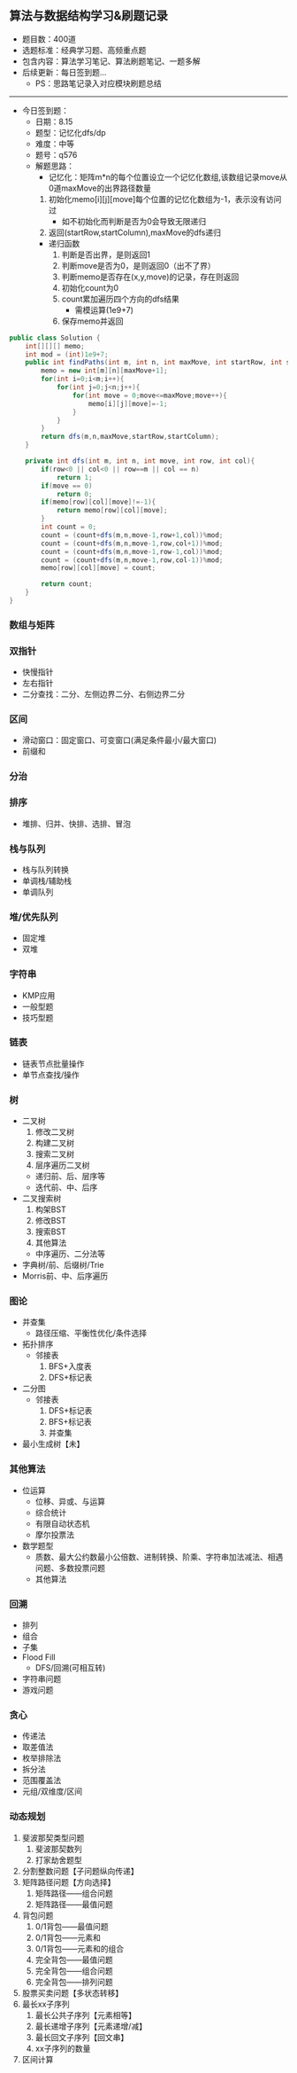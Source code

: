 ## 算法与数据结构学习&刷题记录
- 题目数：400道
- 选题标准：经典学习题、高频重点题
- 包含内容：算法学习笔记、算法刷题笔记、一题多解
- 后续更新：每日签到题...
    - PS：思路笔记录入对应模块刷题总结
    
---
- 今日签到题：
    - 日期：8.15
    - 题型：记忆化dfs/dp
    - 难度：中等
    - 题号：q576
    - 解题思路：
        - 记忆化：矩阵m*n的每个位置设立一个记忆化数组,该数组记录move从0道maxMove的出界路径数量
        1. 初始化memo[i][j][move]每个位置的记忆化数组为-1，表示没有访问过
            - 如不初始化而判断是否为0会导致无限递归
        2. 返回(startRow,startColumn),maxMove的dfs递归
        - 递归函数
            1. 判断是否出界，是则返回1
            2. 判断move是否为0，是则返回0（出不了界）
            3. 判断memo是否存在(x,y,move)的记录，存在则返回
            4. 初始化count为0
            5. count累加遍历四个方向的dfs结果
                - 需模运算(1e9+7)
            6. 保存memo并返回
```java
public class Solution {
    int[][][] memo;
    int mod = (int)1e9+7;
    public int findPaths(int m, int n, int maxMove, int startRow, int startColumn) {
        memo = new int[m][n][maxMove+1];
        for(int i=0;i<m;i++){
            for(int j=0;j<n;j++){
                for(int move = 0;move<=maxMove;move++){
                    memo[i][j][move]=-1;
                }
            }
        }
        return dfs(m,n,maxMove,startRow,startColumn);
    }

    private int dfs(int m, int n, int move, int row, int col){
        if(row<0 || col<0 || row==m || col == n)
            return 1;
        if(move == 0)
            return 0;
        if(memo[row][col][move]!=-1){
            return memo[row][col][move];
        }
        int count = 0;
        count = (count+dfs(m,n,move-1,row+1,col))%mod;
        count = (count+dfs(m,n,move-1,row,col+1))%mod;
        count = (count+dfs(m,n,move-1,row-1,col))%mod;
        count = (count+dfs(m,n,move-1,row,col-1))%mod;
        memo[row][col][move] = count;

        return count;
    }
}
```

### 数组与矩阵
### 双指针
- 快慢指针
- 左右指针
- 二分查找：二分、左侧边界二分、右侧边界二分

### 区间
- 滑动窗口：固定窗口、可变窗口(满足条件最小/最大窗口)
- 前缀和

### 分治
### 排序
- 堆排、归并、快排、选排、冒泡

### 栈与队列

- 栈与队列转换
- 单调栈/辅助栈
- 单调队列

### 堆/优先队列

- 固定堆
- 双堆

### 字符串

- KMP应用
- 一般型题
- 技巧型题

### 链表

- 链表节点批量操作
- 单节点查找/操作

### 树

- 二叉树
  1. 修改二叉树
  2. 构建二叉树
  3. 搜索二叉树
  4. 层序遍历二叉树
  - 递归前、后、层序等
  - 迭代前、中、后序
- 二叉搜索树
  1. 构架BST
  2. 修改BST
  3. 搜索BST
  4. 其他算法
    - 中序遍历、二分法等
- 字典树/前、后缀树/Trie
- Morris前、中、后序遍历

### 图论

- 并查集
    - 路径压缩、平衡性优化/条件选择
- 拓扑排序
    - 邻接表
        1. BFS+入度表
        2. DFS+标记表
- 二分图
    - 邻接表
        1. DFS+标记表
        2. BFS+标记表
        3. 并查集
- 最小生成树【未】

### 其他算法

- 位运算
    - 位移、异或、与运算
    - 综合统计
    - 有限自动状态机
    - 摩尔投票法
- 数学题型
    - 质数、最大公约数最小公倍数、进制转换、阶乘、字符串加法减法、相遇问题、多数投票问题
    - 其他算法

### 回溯

- 排列
- 组合
- 子集
- Flood Fill
    - DFS/回溯(可相互转)
- 字符串问题
- 游戏问题

### 贪心

- 传递法
- 取差值法
- 枚举排除法
- 拆分法
- 范围覆盖法
- 元组/双维度/区间

### 动态规划

1. 斐波那契类型问题
    1. 斐波那契数列
    2. 打家劫舍题型
2. 分割整数问题【子问题纵向传递】
3. 矩阵路径问题【方向选择】
    1. 矩阵路径——组合问题
    2. 矩阵路径——最值问题
4. 背包问题
    1. 0/1背包——最值问题
    2. 0/1背包——元素和
    3. 0/1背包——元素和的组合
    4. 完全背包——最值问题
    5. 完全背包——组合问题
    6. 完全背包——排列问题
5. 股票买卖问题【多状态转移】
6. 最长xx子序列
    1. 最长公共子序列【元素相等】
    2. 最长递增子序列【元素递增/减】
    3. 最长回文子序列【回文串】
    4. xx子序列的数量
7. 区间计算
